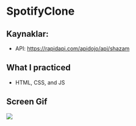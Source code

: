 # SpotifyClone

## Kaynaklar:

- API: https://rapidapi.com/apidojo/api/shazam

## What I practiced

- HTML, CSS, and JS

## Screen Gif

![](screen.gif)

